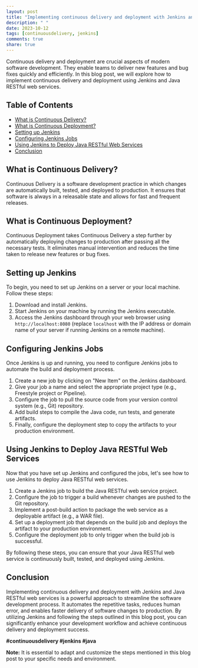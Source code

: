 ```yaml
---
layout: post
title: "Implementing continuous delivery and deployment with Jenkins and Java RESTful web services"
description: " "
date: 2023-10-12
tags: [continuousdelivery, jenkins]
comments: true
share: true
---
```


Continuous delivery and deployment are crucial aspects of modern software development. They enable teams to deliver new features and bug fixes quickly and efficiently. In this blog post, we will explore how to implement continuous delivery and deployment using Jenkins and Java RESTful web services.

## Table of Contents
- [What is Continuous Delivery?](#what-is-continuous-delivery)
- [What is Continuous Deployment?](#what-is-continuous-deployment)
- [Setting up Jenkins](#setting-up-jenkins)
- [Configuring Jenkins Jobs](#configuring-jenkins-jobs)
- [Using Jenkins to Deploy Java RESTful Web Services](#using-jenkins-to-deploy-java-restful-web-services)
- [Conclusion](#conclusion)

## What is Continuous Delivery?
Continuous Delivery is a software development practice in which changes are automatically built, tested, and deployed to production. It ensures that software is always in a releasable state and allows for fast and frequent releases.

## What is Continuous Deployment?
Continuous Deployment takes Continuous Delivery a step further by automatically deploying changes to production after passing all the necessary tests. It eliminates manual intervention and reduces the time taken to release new features or bug fixes.

## Setting up Jenkins
To begin, you need to set up Jenkins on a server or your local machine. Follow these steps:

1. Download and install Jenkins.
2. Start Jenkins on your machine by running the Jenkins executable.
3. Access the Jenkins dashboard through your web browser using `http://localhost:8080` (replace `localhost` with the IP address or domain name of your server if running Jenkins on a remote machine).

## Configuring Jenkins Jobs
Once Jenkins is up and running, you need to configure Jenkins jobs to automate the build and deployment process. 

1. Create a new job by clicking on "New Item" on the Jenkins dashboard.
2. Give your job a name and select the appropriate project type (e.g., Freestyle project or Pipeline).
3. Configure the job to pull the source code from your version control system (e.g., Git) repository.
4. Add build steps to compile the Java code, run tests, and generate artifacts.
5. Finally, configure the deployment step to copy the artifacts to your production environment.

## Using Jenkins to Deploy Java RESTful Web Services
Now that you have set up Jenkins and configured the jobs, let's see how to use Jenkins to deploy Java RESTful web services.

1. Create a Jenkins job to build the Java RESTful web service project.
2. Configure the job to trigger a build whenever changes are pushed to the Git repository.
3. Implement a post-build action to package the web service as a deployable artifact (e.g., a WAR file).
4. Set up a deployment job that depends on the build job and deploys the artifact to your production environment.
5. Configure the deployment job to only trigger when the build job is successful.

By following these steps, you can ensure that your Java RESTful web service is continuously built, tested, and deployed using Jenkins.

## Conclusion
Implementing continuous delivery and deployment with Jenkins and Java RESTful web services is a powerful approach to streamline the software development process. It automates the repetitive tasks, reduces human error, and enables faster delivery of software changes to production. By utilizing Jenkins and following the steps outlined in this blog post, you can significantly enhance your development workflow and achieve continuous delivery and deployment success.

**#continuousdelivery #jenkins #java**

**Note:** It is essential to adapt and customize the steps mentioned in this blog post to your specific needs and environment.